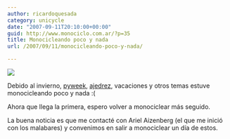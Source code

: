 ```yaml
---
author: ricardoquesada
category: unicycle
date: "2007-09-11T20:10:00+00:00"
guid: http://www.monociclo.com.ar/?p=35
title: Monocicleando poco y nada
url: /2007/09/11/monocicleando-poco-y-nada/

---
```


[![](/wp-content/uploads/2007/09/f812d-800px-midi_d27ossau_en_invierno.jpg?w=300)](/wp-content/uploads/2007/09/f812d-800px-midi_d27ossau_en_invierno.jpg)

Debido al
invierno, [pyweek](http://www.pyweek.org/e/pywv/), [ajedrez](http://www.ajedrezcsm.com.ar),
vacaciones y otros temas estuve monocicleando poco y nada :(

Ahora que llega la primera, espero volver a monociclear más seguido.

La buena noticia es que me contacté con Ariel Aizenberg (el que me inició con
los malabares)
y convenimos en salir a monociclear un día de estos.
